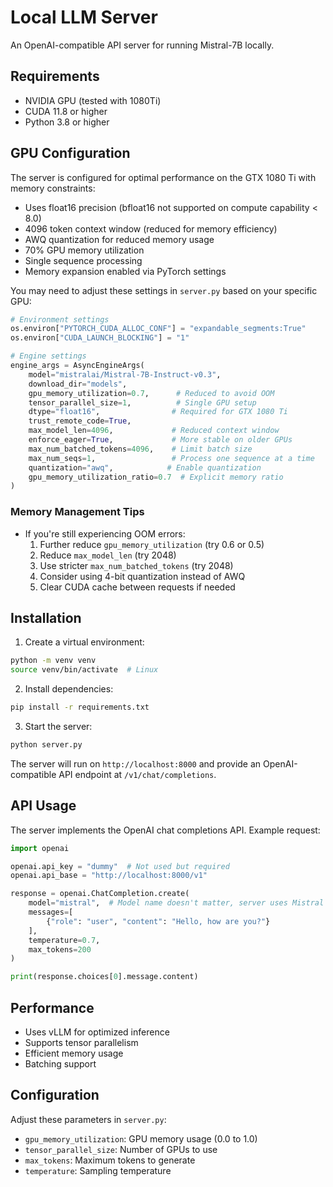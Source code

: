 # Local LLM Server

An OpenAI-compatible API server for running Mistral-7B locally.

## Requirements

- NVIDIA GPU (tested with 1080Ti)
- CUDA 11.8 or higher
- Python 3.8 or higher

## GPU Configuration

The server is configured for optimal performance on the GTX 1080 Ti with memory constraints:
- Uses float16 precision (bfloat16 not supported on compute capability < 8.0)
- 4096 token context window (reduced for memory efficiency)
- AWQ quantization for reduced memory usage
- 70% GPU memory utilization
- Single sequence processing
- Memory expansion enabled via PyTorch settings

You may need to adjust these settings in `server.py` based on your specific GPU:
```python
# Environment settings
os.environ["PYTORCH_CUDA_ALLOC_CONF"] = "expandable_segments:True"
os.environ["CUDA_LAUNCH_BLOCKING"] = "1"

# Engine settings
engine_args = AsyncEngineArgs(
    model="mistralai/Mistral-7B-Instruct-v0.3",
    download_dir="models",
    gpu_memory_utilization=0.7,      # Reduced to avoid OOM
    tensor_parallel_size=1,          # Single GPU setup
    dtype="float16",                # Required for GTX 1080 Ti
    trust_remote_code=True,
    max_model_len=4096,             # Reduced context window
    enforce_eager=True,             # More stable on older GPUs
    max_num_batched_tokens=4096,    # Limit batch size
    max_num_seqs=1,                 # Process one sequence at a time
    quantization="awq",            # Enable quantization
    gpu_memory_utilization_ratio=0.7  # Explicit memory ratio
)
```

### Memory Management Tips
- If you're still experiencing OOM errors:
  1. Further reduce `gpu_memory_utilization` (try 0.6 or 0.5)
  2. Reduce `max_model_len` (try 2048)
  3. Use stricter `max_num_batched_tokens` (try 2048)
  4. Consider using 4-bit quantization instead of AWQ
  5. Clear CUDA cache between requests if needed

## Installation

1. Create a virtual environment:
```bash
python -m venv venv
source venv/bin/activate  # Linux
```

2. Install dependencies:
```bash
pip install -r requirements.txt
```

3. Start the server:
```bash
python server.py
```

The server will run on `http://localhost:8000` and provide an OpenAI-compatible API endpoint at `/v1/chat/completions`.

## API Usage

The server implements the OpenAI chat completions API. Example request:

```python
import openai

openai.api_key = "dummy"  # Not used but required
openai.api_base = "http://localhost:8000/v1"

response = openai.ChatCompletion.create(
    model="mistral",  # Model name doesn't matter, server uses Mistral
    messages=[
        {"role": "user", "content": "Hello, how are you?"}
    ],
    temperature=0.7,
    max_tokens=200
)

print(response.choices[0].message.content)
```

## Performance

- Uses vLLM for optimized inference
- Supports tensor parallelism
- Efficient memory usage
- Batching support

## Configuration

Adjust these parameters in `server.py`:

- `gpu_memory_utilization`: GPU memory usage (0.0 to 1.0)
- `tensor_parallel_size`: Number of GPUs to use
- `max_tokens`: Maximum tokens to generate
- `temperature`: Sampling temperature
